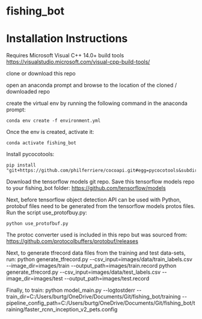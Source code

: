 # fishing_bot

# Installation Instructions

Requires Microsoft Visual C++ 14.0+ build tools
https://visualstudio.microsoft.com/visual-cpp-build-tools/

clone or download this repo

open an anaconda prompt and browse to the location of the cloned / downloaded repo

create the virtual env by running the following command in the anaconda prompt:

```
conda env create -f environment.yml
```

Once the env is created, activate it:
```
conda activate fishing_bot
```

Install pycocotools:
```
pip install "git+https://github.com/philferriere/cocoapi.git#egg=pycocotools&subdirectory=PythonAPI"
```

Download the tensorflow models git repo. Save this tensorflow models repo to your fishing_bot folder:
https://github.com/tensorflow/models

Next, before tensorflow object detection API can be used with Python, protobuf files need to be generated from the tensorflow models protos files. Run the script use_protofbuy.py:

```
python use_protofbuf.py
```

The protoc converter used is included in this repo but was sourced from:
https://github.com/protocolbuffers/protobuf/releases

Next, to generate tfrecord data files from the training and test data-sets, run:
python generate_tfrecord.py --csv_input=images/data/train_labels.csv --image_dir=images/train --output_path=images/train.record
python generate_tfrecord.py --csv_input=images/data/test_labels.csv --image_dir=images/test --output_path=images/test.record

Finally, to train:
python model_main.py --logtostderr --train_dir=C:/Users/burtg/OneDrive/Documents/Git/fishing_bot/training --pipeline_config_path=C:/Users/burtg/OneDrive/Documents/Git/fishing_bot/training/faster_rcnn_inception_v2_pets.config

